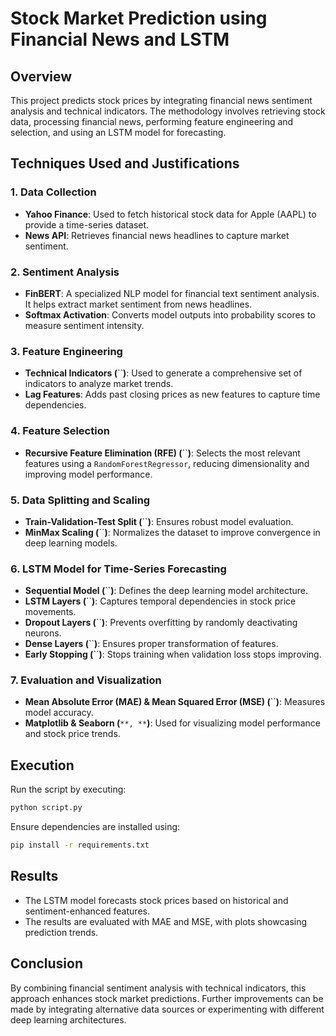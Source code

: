 # Stock Market Prediction using Financial News and LSTM

## Overview

This project predicts stock prices by integrating financial news sentiment analysis and technical indicators. The methodology involves retrieving stock data, processing financial news, performing feature engineering and selection, and using an LSTM model for forecasting.

## Techniques Used and Justifications

### 1. **Data Collection**

- **Yahoo Finance**: Used to fetch historical stock data for Apple (AAPL) to provide a time-series dataset.
- **News API**: Retrieves financial news headlines to capture market sentiment.

### 2. **Sentiment Analysis**

- **FinBERT**: A specialized NLP model for financial text sentiment analysis. It helps extract market sentiment from news headlines.
- **Softmax Activation**: Converts model outputs into probability scores to measure sentiment intensity.

### 3. **Feature Engineering**

- **Technical Indicators (**``**)**: Used to generate a comprehensive set of indicators to analyze market trends.
- **Lag Features**: Adds past closing prices as new features to capture time dependencies.

### 4. **Feature Selection**

- **Recursive Feature Elimination (RFE) (**``**)**: Selects the most relevant features using a `RandomForestRegressor`, reducing dimensionality and improving model performance.

### 5. **Data Splitting and Scaling**

- **Train-Validation-Test Split (**``**)**: Ensures robust model evaluation.
- **MinMax Scaling (**``**)**: Normalizes the dataset to improve convergence in deep learning models.

### 6. **LSTM Model for Time-Series Forecasting**

- **Sequential Model (**``**)**: Defines the deep learning model architecture.
- **LSTM Layers (**``**)**: Captures temporal dependencies in stock price movements.
- **Dropout Layers (**``**)**: Prevents overfitting by randomly deactivating neurons.
- **Dense Layers (**``**)**: Ensures proper transformation of features.
- **Early Stopping (**``**)**: Stops training when validation loss stops improving.

### 7. **Evaluation and Visualization**

- **Mean Absolute Error (MAE) & Mean Squared Error (MSE) (**``**)**: Measures model accuracy.
- **Matplotlib & Seaborn (**``**, **``**)**: Used for visualizing model performance and stock price trends.

## Execution

Run the script by executing:

```bash
python script.py
```

Ensure dependencies are installed using:

```bash
pip install -r requirements.txt
```

## Results

- The LSTM model forecasts stock prices based on historical and sentiment-enhanced features.
- The results are evaluated with MAE and MSE, with plots showcasing prediction trends.

## Conclusion

By combining financial sentiment analysis with technical indicators, this approach enhances stock market predictions. Further improvements can be made by integrating alternative data sources or experimenting with different deep learning architectures.

